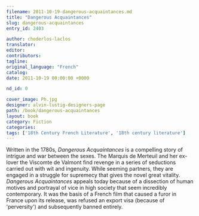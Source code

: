 ```yaml
---
filename: 2011-10-19-dangerous-acquaintances.md
title: "Dangerous Acquaintances"
slug: dangerous-acquaintances
entry_id: 2403

author: choderlos-laclos
translator: 
editor: 
contributors: 
tagline: 
original_language: "French"
catalog: 
date: 2011-10-19 00:00:00 +0000 

nd_id: 0

cover_image: Ph.jpg
designer: alvin-lustig-designers-page
path: /book/dangerous-acquaintances
layout: book
category: Fiction
categories: 
tags: ['18th Century French Literature', '18th century literature']
---
```

Written in the 1780s, *Dangerous Acquaintances* is a compelling story of intrigue and war between the sexes. The Marquis de Merteuil and her ex-lover the Viscomte de Valmont find revenge in a series of seductions carried out with wit and ingenuity.  While seeming partners, they are engaged in a struggle for supremecy that gives the novel great vitality.  *Dangerous Acquaintances* appeals today because of a dissection of human motives and portrayal of vice in high society that seem incredibly contemporary.  It was the basis of a French film that caused a furor in France upon its release, was refused an export visa (because of 'perversity') and subsequently banned entirely. 

 





